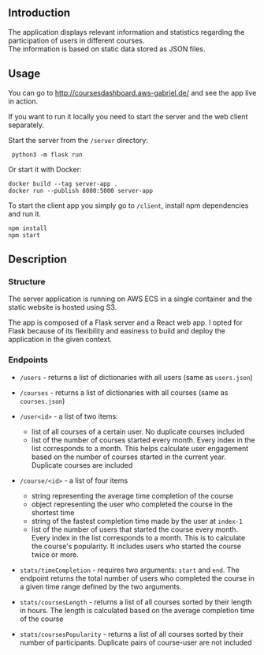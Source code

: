 
## Introduction
The application displays relevant information and statistics regarding the participation of users in
different courses.  
The information is based on static data stored as JSON files.

## Usage
You can go to http://coursesdashboard.aws-gabriel.de/ and see the app live in action.

If you want to run it locally you need to start the server and the web client separately.

Start the server from the `/server` directory:

```
 python3 -m flask run
 ```

 Or start it with Docker:
```
docker build --tag server-app .
docker run --publish 8080:5000 server-app
```

To start the client app you simply go to `/client`, install npm dependencies and run it.
```
npm install
npm start
```

## Description
### Structure
The server application is running on AWS ECS in a single container and the static website is hosted using S3.

The app is composed of a Flask server and a React web app.
I opted for Flask because of its flexibility and easiness to build and deploy the application in the given context.
### Endpoints

- `/users` - returns a list of dictionaries with all users (same as `users.json`)
- `/courses` - returns a list of dictionaries with all courses (same as `courses.json`)
- `/user<id>` - a list of two items:
  - list of all courses of a certain user. No duplicate courses included
  - list of the number of courses started every month. Every index in the list corresponds to a month.
    This helps calculate user engagement based on the number of courses started in the current year. Duplicate courses are included
- `/course/<id>` - a list of four items
  - string representing the average time completion of the course
  - object representing the user who completed the course in the shortest time
  - string of the fastest completion time made by the user at `index-1`
  - list of the number of users that started the course every month. Every index in the list corresponds to a month.
    This is to calculate the course's popularity. It includes users who started the course twice or more.
- `stats/timeCompletion` - requires two arguments: `start` and `end`. The endpoint 
  returns the total number of users who completed the course in a given time range defined by the two arguments.

- `stats/coursesLength` - returns a list of all courses sorted by their length in hours. The length is calculated based on the 
  average completion time of the course
- `stats/coursesPopularity` - returns a list of all courses sorted by their number of participants. Duplicate pairs of course-user are not included




 
